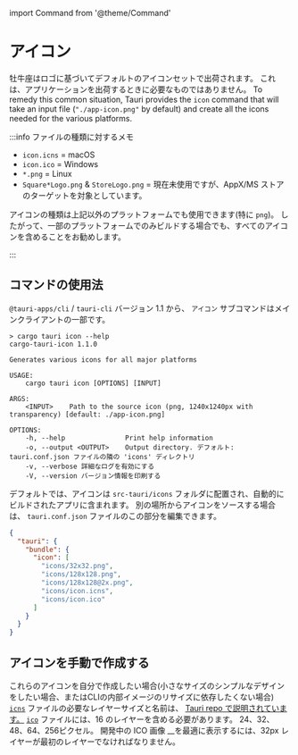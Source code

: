 import Command from '@theme/Command'

# アイコン

牡牛座はロゴに基づいてデフォルトのアイコンセットで出荷されます。 これは、アプリケーションを出荷するときに必要なものではありません。 To remedy this common situation, Tauri provides the `icon` command that will take an input file (`"./app-icon.png"` by default) and create all the icons needed for the various platforms.

:::info ファイルの種類に対するメモ

- `icon.icns` = macOS
- `icon.ico` = Windows
- `*.png` = Linux
- `Square*Logo.png` & `StoreLogo.png` = 現在未使用ですが、AppX/MS ストアのターゲットを対象としています。

アイコンの種類は上記以外のプラットフォームでも使用できます(特に `png`)。 したがって、一部のプラットフォームでのみビルドする場合でも、すべてのアイコンを含めることをお勧めします。

:::

## コマンドの使用法

`@tauri-apps/cli` / `tauri-cli` バージョン 1.1 から、 `アイコン` サブコマンドはメインクライアントの一部です。

<Command name="icon" />

```console
> cargo tauri icon --help
cargo-tauri-icon 1.1.0

Generates various icons for all major platforms

USAGE:
    cargo tauri icon [OPTIONS] [INPUT]

ARGS:
    <INPUT>    Path to the source icon (png, 1240x1240px with transparency) [default: ./app-icon.png]

OPTIONS:
    -h, --help               Print help information
    -o, --output <OUTPUT>    Output directory. デフォルト: tauri.conf.json ファイルの隣の 'icons' ディレクトリ
    -v, --verbose 詳細なログを有効にする
    -V, --version バージョン情報を印刷する
```

デフォルトでは、アイコンは `src-tauri/icons` フォルダに配置され、自動的にビルドされたアプリに含まれます。 別の場所からアイコンをソースする場合は、 `tauri.conf.json` ファイルのこの部分を編集できます。

```json
{
  "tauri": {
    "bundle": {
      "icon": [
        "icons/32x32.png",
        "icons/128x128.png",
        "icons/128x128@2x.png",
        "icons/icon.icns",
        "icons/icon.ico"
      ]
    }
  }
}
```

## アイコンを手動で作成する

これらのアイコンを自分で作成したい場合(小さなサイズのシンプルなデザインをしたい場合、またはCLIの内部イメージのリサイズに依存したくない場合) [`icns`][] ファイルの必要なレイヤーサイズと名前は、 [Tauri repo で説明されています。][] [`ico`][] ファイルには、16 のレイヤーを含める必要があります。 24、32、48、64、256ピクセル。 開発中の ICO 画像 __を最適に表示するには、32px レイヤーが最初のレイヤーでなければなりません。

[Tauri repo で説明されています。]: https://github.com/tauri-apps/tauri/blob/dev/tooling/cli/src/helpers/icns.json
[`icns`]: https://en.wikipedia.org/wiki/Apple_Icon_Image_format
[`ico`]: https://en.wikipedia.org/wiki/ICO_(file_format)

